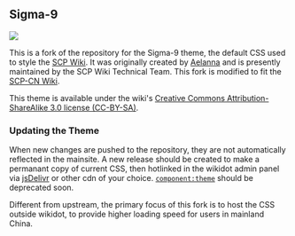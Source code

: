 ## Sigma-9

[![](https://data.jsdelivr.com/v1/package/gh/scp-rdp-tech/sigma9/badge?style=rounded)](https://www.jsdelivr.com/package/gh/scp-rdp-tech/sigma9)

This is a fork of the repository for the Sigma-9 theme, the default CSS used to style the [SCP Wiki](http://scp-wiki.wikidot.com). It was originally created by [Aelanna](http://www.wikidot.com/user:info/aelanna) and is presently maintained by the SCP Wiki Technical Team. This fork is modified to fit the [SCP-CN Wiki](http://scp-wiki-cn.wikidot.com).

This theme is available under the wiki's [Creative Commons Attribution-ShareAlike 3.0 license (CC-BY-SA)](https://creativecommons.org/licenses/by-sa/3.0/).

### Updating the Theme

When new changes are pushed to the repository, they are not automatically reflected in the mainsite. A new release should be created to make a permanant copy of current CSS, then hotlinked in the wikidot admin panel via [jsDelivr](https://www.jsdelivr.com/package/gh/scp-cn-tech/sigma9) or other cdn of your choice. [`component:theme`](http://scp-wiki-cn.wikidot.com/component:theme) should be deprecated soon.

Different from upstream, the primary focus of this fork is to host the CSS outside wikidot, to provide higher loading speed for users in mainland China.
